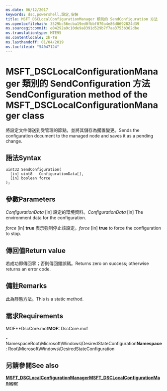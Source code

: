 ```yaml
---
ms.date: 06/12/2017
keywords: dsc,powershell,設定,安裝
title: MSFT_DSCLocalConfigurationManager 類別的 SendConfiguration 方法
ms.openlocfilehash: 3529bc56ecba19ed0fbbf070a4e86d0692824d39
ms.sourcegitcommit: e04292a9c10de9a8391d529b7f7aa3753b362dbe
ms.translationtype: MTE95
ms.contentlocale: zh-TW
ms.lasthandoff: 01/04/2019
ms.locfileid: "54047124"
---
```

# <a name="sendconfiguration-method-of-the-msftdsclocalconfigurationmanager-class"></a><span data-ttu-id="0bd54-103">MSFT_DSCLocalConfigurationManager 類別的 SendConfiguration 方法</span><span class="sxs-lookup"><span data-stu-id="0bd54-103">SendConfiguration method of the MSFT_DSCLocalConfigurationManager class</span></span>

<span data-ttu-id="0bd54-104">將設定文件傳送到受管理的節點，並將其儲存為擱置變更。</span><span class="sxs-lookup"><span data-stu-id="0bd54-104">Sends the configuration document to the managed node and saves it as a pending change.</span></span>

## <a name="syntax"></a><span data-ttu-id="0bd54-105">語法</span><span class="sxs-lookup"><span data-stu-id="0bd54-105">Syntax</span></span>

```mof
uint32 SendConfiguration(
  [in] uint8   ConfigurationData[],
  [in] boolean force
);
```

## <a name="parameters"></a><span data-ttu-id="0bd54-106">參數</span><span class="sxs-lookup"><span data-stu-id="0bd54-106">Parameters</span></span>

<span data-ttu-id="0bd54-107">*ConfigurationData* \[in\] 設定的環境資料。</span><span class="sxs-lookup"><span data-stu-id="0bd54-107">*ConfigurationData* \[in\] The environment data for the configuration.</span></span>

<span data-ttu-id="0bd54-108">*force* \[in\] **true** 表示強制停止該設定。</span><span class="sxs-lookup"><span data-stu-id="0bd54-108">*force* \[in\] **true** to force the configuration to stop.</span></span>

## <a name="return-value"></a><span data-ttu-id="0bd54-109">傳回值</span><span class="sxs-lookup"><span data-stu-id="0bd54-109">Return value</span></span>

<span data-ttu-id="0bd54-110">若成功即傳回零；否則傳回錯誤碼。</span><span class="sxs-lookup"><span data-stu-id="0bd54-110">Returns zero on success; otherwise returns an error code.</span></span>

## <a name="remarks"></a><span data-ttu-id="0bd54-111">備註</span><span class="sxs-lookup"><span data-stu-id="0bd54-111">Remarks</span></span>

<span data-ttu-id="0bd54-112">此為靜態方法。</span><span class="sxs-lookup"><span data-stu-id="0bd54-112">This is a static method.</span></span>

## <a name="requirements"></a><span data-ttu-id="0bd54-113">需求</span><span class="sxs-lookup"><span data-stu-id="0bd54-113">Requirements</span></span>

<span data-ttu-id="0bd54-114">MOF\*\*DscCore.mof</span><span class="sxs-lookup"><span data-stu-id="0bd54-114">**MOF:** DscCore.mof</span></span>

<span data-ttu-id="0bd54-115">-NamespaceRoot\Microsoft\Windows\DesiredStateConfiguration</span><span class="sxs-lookup"><span data-stu-id="0bd54-115">**Namespace**: Root\Microsoft\Windows\DesiredStateConfiguration</span></span>

## <a name="see-also"></a><span data-ttu-id="0bd54-116">另請參閱</span><span class="sxs-lookup"><span data-stu-id="0bd54-116">See also</span></span>

[<span data-ttu-id="0bd54-117">**MSFT_DSCLocalConfigurationManager**</span><span class="sxs-lookup"><span data-stu-id="0bd54-117">**MSFT_DSCLocalConfigurationManager**</span></span>](msft-dsclocalconfigurationmanager.md)